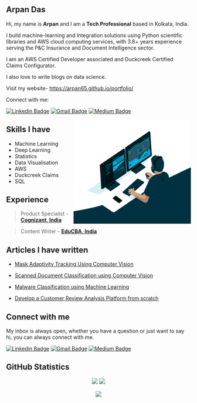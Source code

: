 ## Arpan Das

[1.1]: https://github.com/kritikseth/kritikseth/blob/master/assets/icons/linkedin_c.png (linkedin)
[2.1]: https://github.com/kritikseth/kritikseth/blob/master/assets/icons/email.png (mail)
[3.1]: https://github.com/kritikseth/kritikseth/blob/master/assets/icons/medium39.png (medium)
[4.1]: https://github.com/kritikseth/kritikseth/blob/master/assets/icons/kaggle42.png (kaggle)

[1]: https://www.linkedin.com/in/arpan-das-534753125
[2]: mailto:arpandas65.a3@gmail.com
[3]: https://medium.com/@arpandas65.a3
[4]: https://www.kaggle.com/arpandas65

Hi, my name is **Arpan** and I am a **Tech Professional** based in Kolkata, India. 

I build machine-learning and Integration solutions using Python scientific libraries and AWS cloud computing services, with 3.8+ years experience serving the P&C Insurance and Document Intelligence sector. 

I am an AWS Certified Developer associated and Duckcreek Certified Claims Configurator.

I also love to write blogs on data science.


Visit my website- https://arpan65.github.io/portfolio/

Connect with me:

[![Linkedin Badge](https://img.shields.io/badge/-LinkedIn-blue?style=flat-square&logo=Linkedin&logoColor=white&link=https://www.linkedin.com/in/arpan-das-534753125)](https://www.linkedin.com/in/arpan-das-534753125/)
[![Gmail Badge](https://img.shields.io/badge/-Gmail-c14438?style=flat-square&logo=Gmail&logoColor=white&link=mailto:arpandas65.a3@gmail.com)](mailto:arpandas65.a3@gmail.com)
[![Medium Badge](https://img.shields.io/badge/-Medium-000000?style=flat-square&labelColor=000000&logo=medium&logoColor=white&link=https://medium.com/@arpandas65.a3)](https://medium.com/@arpandas65.a3)
 

<!-- ---- -->

 <img align="right" alt="GIF" src="https://raw.githubusercontent.com/kritikseth/kritikseth/master/assets/images/codegif.gif" width="320" height="284" />

## Skills I have

* Machine Learning
* Deep Learning
* Statistics
* Data Visualisation
* AWS
* Duckcreek Claims
* SQL


## Experience

> Product Specialist - [**Cognizant, India**](https://www.cognizant.com)

> Content Writer - [**EduCBA, India**](https://www.educba.com)



## Articles I have written

- [Mask Adaptivity Tracking Using Computer Vision](https://towardsdatascience.com/mask-adaptivity-tracking-using-computer-vision-8d36de26f29?source=user_profile---------0----------------------------&gi=78f7f868ddf5)

- [Scanned Document Classification using Computer Vision](https://towardsdatascience.com/scanned-document-classification-using-computer-vision-33a42d9e01f9)
- [Malware Classification using Machine Learning](https://towardsdatascience.com/malware-classification-using-machine-learning-7c648fb1da79)
- [Develop a Customer Review Analysis Platform from scratch](https://www.analyticsvidhya.com/blog/2021/06/develop-a-customer-review-analysis-platform-from-scratch/)


## Connect with me

My inbox is always open, whether you have a question or just want to say hi, you can always connect with me.

[![Linkedin Badge](https://img.shields.io/badge/-LinkedIn-blue?style=flat-square&logo=Linkedin&logoColor=white&link=https://www.linkedin.com/in/arpan-das-534753125/)](https://www.linkedin.com/in/arpan-das-534753125/)
[![Gmail Badge](https://img.shields.io/badge/-Gmail-c14438?style=flat-square&logo=Gmail&logoColor=white&link=mailto:arpandas65.a3@gmail.com)](mailto:arpandas65.a3@gmail.com)
[![Medium Badge](https://img.shields.io/badge/-Medium-000000?style=flat-square&labelColor=000000&logo=medium&logoColor=white&link=https://medium.com/@arpandas65.a3)](https://medium.com/@arpandas65.a3)
 

<!-- section - social media icons -->

## GitHub Statistics

<p align = "center">
  <img src = "https://github-readme-stats.vercel.app/api?username=arpan65&hide=prs&show_icons=true&count_private=true&title_color=fff&icon_color=79ff97&bg_color=151515&theme=tokyonight&line_height=40">
  <img src = "https://github-readme-stats.vercel.app/api/top-langs/?username=arpan65&hide=css,java,html&title_color=fff&bg_color=151515&theme=tokyonight">
</p>


<p align='center'>
  <img align='center' src="https://visitor-badge.glitch.me/badge?page_id=arpan65.visitor-badge">
<p/>
